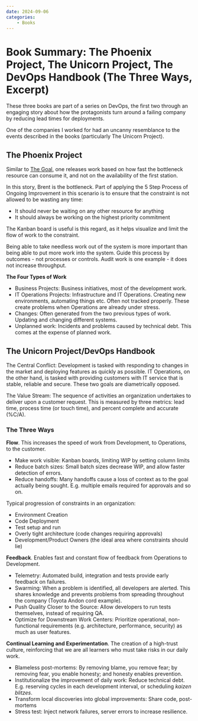 ```yaml
---
date: 2024-09-06
categories:
    - Books
---
```


# Book Summary: The Phoenix Project, The Unicorn Project, The DevOps Handbook (The Three Ways, Excerpt)

These three books are part of a series on DevOps, the first two through an engaging story about how the protagonists turn around a failing company by reducing lead times for deployments.

One of the companies I worked for had an uncanny resemblance to the events described in the books (particularly The Unicorn Project).

<!-- more -->

## The Phoenix Project

Similar to [The Goal], one releases work based on how fast the bottleneck resource can consume it, and not on the availability of the first station.

In this story, Brent is the bottleneck. Part of applying the 5 Step Process of Ongoing Improvement in this scenario is to ensure that the constraint is not allowed to be wasting any time:

- It should never be waiting on any other resource for anything
- It should always be working on the highest priority commitment

The Kanban board is useful is this regard, as it helps visualize and limit the flow of work to the constraint.

Being able to take needless work out of the system is more important than being able to put more work into the system. Guide this process by outcomes - not processes or controls. Audit work is one example - it does not increase throughput.

**The Four Types of Work**

-   Business Projects: Business initiatives, most of the development work.
-   IT Operations Projects: Infrastructure and IT Operations. Creating new environments, automating things etc. Often not tracked properly. These create problems when Operations are already under stress.
-   Changes: Often generated from the two previous types of work. Updating and changing different systems.
-   Unplanned work: Incidents and problems caused by technical debt. This comes at the expense of planned work.

## The Unicorn Project/DevOps Handbook

The Central Conflict: Development is tasked with responding to changes in the market and deploying features as quickly as possible. IT Operations, on the other hand, is tasked with providing customers with IT service that is stable, reliable and secure. These two goals are diametrically opposed.

The Value Stream: The sequence of activities an organization undertakes to deliver upon a customer request. This is measured by three metrics: lead time, process time (or touch time), and percent complete and accurate (%C/A).

### The Three Ways

**Flow**. This increases the speed of work from Development, to Operations, to the customer.

- Make work visible: Kanban boards, limiting WIP by setting column limits
- Reduce batch sizes: Small batch sizes decrease WIP, and allow faster detection of errors.
- Reduce handoffs: Many handoffs cause a loss of context as to the goal actually being sought. E.g. multiple emails required for approvals and so on.

Typical progression of constraints in an organization:

- Environment Creation
- Code Deployment
- Test setup and run
- Overly tight architecture (code changes requiring approvals)
- Development/Product Owners (the ideal area where constraints should lie)

**Feedback**. Enables fast and constant flow of feedback from Operations to Development.

- Telemetry: Automated build, integration and tests provide early feedback on failures.
- Swarming: When a problem is identified, all developers are alerted. This shares knowledge and prevents problems from spreading throughout the company (Toyota Andon cord example).
- Push Quality Closer to the Source: Allow developers to run tests themselves, instead of requiring QA.
- Optimize for Downstream Work Centers: Prioritize operational, non-functional requirements (e.g. architecture, performance, security) as much as user features.

**Continual Learning and Experimentation**. The creation of a high-trust culture, reinforcing that we are all learners who must take risks in our daily work. 

- Blameless post-mortems: By removing blame, you remove fear; by removing fear, you enable honesty; and honesty enables prevention.
- Institutionalize the improvement of daily work: Reduce technical debt. E.g. reserving cycles in each development interval, or scheduling _kaizen blitzes_.
- Transform local discoveries into global improvements: Share code, post-mortems
- Stress test: Inject network failures, server errors to increase resilience.


[The Goal]: 2024-09-06-the-goal.md

